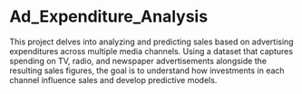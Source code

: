 # Ad_Expenditure_Analysis
This project delves into analyzing and predicting sales based on advertising expenditures across multiple media channels. Using a dataset that captures spending on TV, radio, and newspaper advertisements alongside the resulting sales figures, the goal is to understand how investments in each channel influence sales and develop predictive models.
